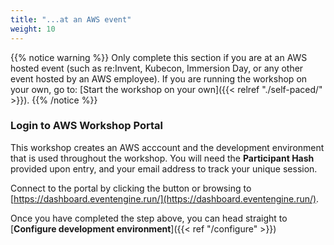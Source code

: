 ```yaml
---
title: "...at an AWS event"
weight: 10
---
```


{{% notice warning %}}
Only complete this section if you are at an AWS hosted event (such as re:Invent,
Kubecon, Immersion Day, or any other event hosted by an AWS employee). If you 
are running the workshop on your own, go to: [Start the workshop on your own]({{< relref "./self-paced/" >}}).
{{% /notice %}}

### Login to AWS Workshop Portal

This workshop creates an AWS acccount and the development environment that is used throughout the workshop. You will need the **Participant Hash** provided upon entry, and your email address to track your unique session.

Connect to the portal by clicking the button or browsing to [https://dashboard.eventengine.run/](https://dashboard.eventengine.run/).

Once you have completed the step above, you can head straight to [**Configure development environment**]({{< ref "/configure" >}})
